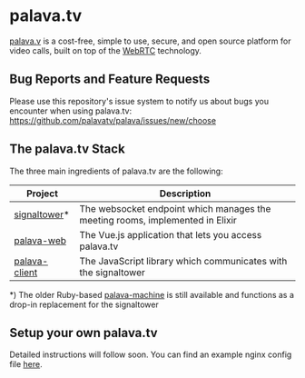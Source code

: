 # palava.tv

[palava.v](https://palava.tv) is a cost-free, simple to use, secure, and open source platform for video calls, built on top of the [WebRTC](https://webrtc.org/) technology.

## Bug Reports and Feature Requests

Please use this repository's issue system to notify us about bugs you encounter when using palava.tv: https://github.com/palavatv/palava/issues/new/choose

## The palava.tv Stack

The three main ingredients of palava.tv are the following:

Project | Description
--------|------------
[signaltower](https://github.com/palavatv/signaltower)* | The websocket endpoint which manages the meeting rooms, implemented in Elixir
[palava-web](https://github.com/palavatv/palava-web) | The Vue.js application that lets you access palava.tv
[palava-client](https://github.com/palavatv/palava-client) | The JavaScript library which communicates with the signaltower

*) The older Ruby-based [palava-machine](https://github.com/palavatv/palava-machine) is still available and functions as a drop-in replacement for the signaltower

## Setup your own palava.tv

Detailed instructions will follow soon. You can find an example nginx config file [here](https://github.com/palavatv/palava/blob/master/config/nginx/palava).
